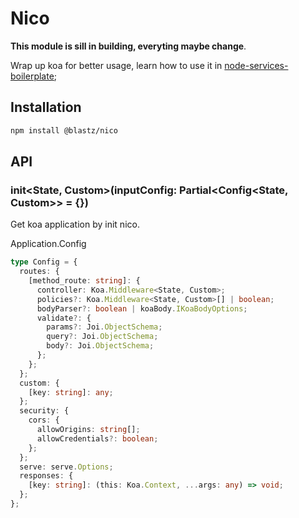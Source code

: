 # Nico

**This module is sill in building, everyting maybe change**.

Wrap up koa for better usage, learn how to use it in [node-services-boilerplate](https://github.com/blastZ/node-services-boilerplate);

## Installation

```bash
npm install @blastz/nico
```

## API

### init<State, Custom>(inputConfig: Partial<Config<State, Custom>> = {})

Get koa application by init nico.

Application.Config

```ts
type Config = {
  routes: {
    [method_route: string]: {
      controller: Koa.Middleware<State, Custom>;
      policies?: Koa.Middleware<State, Custom>[] | boolean;
      bodyParser?: boolean | koaBody.IKoaBodyOptions;
      validate?: {
        params?: Joi.ObjectSchema;
        query?: Joi.ObjectSchema;
        body?: Joi.ObjectSchema;
      };
    };
  };
  custom: {
    [key: string]: any;
  };
  security: {
    cors: {
      allowOrigins: string[];
      allowCredentials?: boolean;
    };
  };
  serve: serve.Options;
  responses: {
    [key: string]: (this: Koa.Context, ...args: any) => void;
  };
};
```
